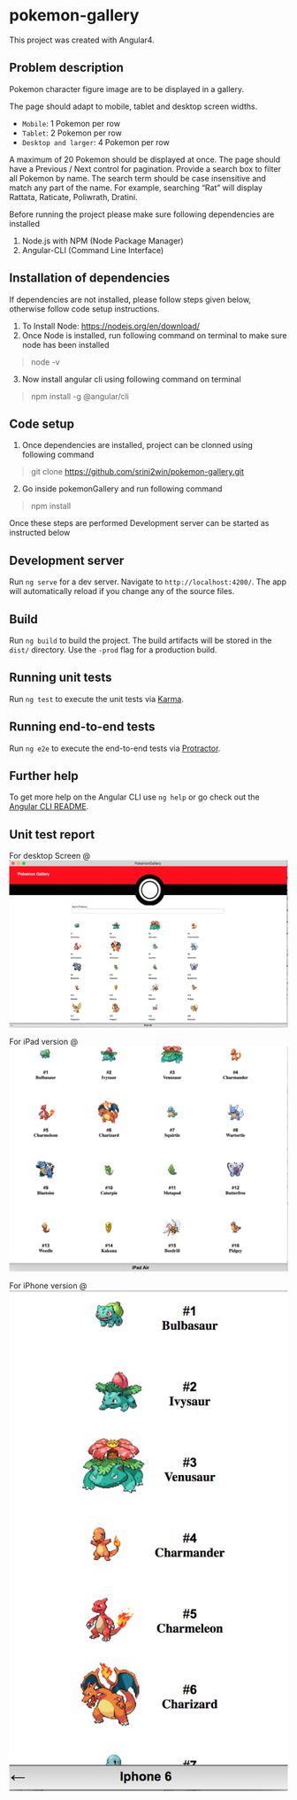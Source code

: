 # pokemon-gallery

This project was created with Angular4. 

## Problem description 
Pokemon character figure image are to be displayed in a gallery.

The page should adapt to mobile, tablet and desktop
screen widths.
* `Mobile`: 1 Pokemon per row
* `Tablet`: 2 Pokemon per row
* `Desktop and larger`: 4 Pokemon per row
 
A maximum of 20 Pokemon should be displayed at once. The
page should have a Previous / Next control for
pagination.
Provide a search box to filter all Pokemon by name. The
search term should be case insensitive and match any part
of the name. For example, searching “Rat” will display
Rattata, Raticate, Poliwrath, Dratini.

Before running the project please make sure following dependencies are installed

1. Node.js with NPM (Node Package Manager)
2. Angular-CLI (Command Line Interface)

## Installation of dependencies
If dependencies are not installed, please follow steps given below, otherwise follow code setup instructions.

1. To Install Node: https://nodejs.org/en/download/
2. Once Node is installed, run following command on terminal to make sure node has been installed
> node -v
3. Now install angular cli using following command on terminal
> npm install -g @angular/cli

## Code setup
1. Once dependencies are installed, project can be clonned using following command
> git clone https://github.com/srini2win/pokemon-gallery.git
2. Go inside pokemonGallery and run following command
> npm install

Once these steps are performed Development server can be started as instructed below

## Development server

Run `ng serve` for a dev server. Navigate to `http://localhost:4200/`. The app will automatically reload if you change any of the source files.

## Build

Run `ng build` to build the project. The build artifacts will be stored in the `dist/` directory. Use the `-prod` flag for a production build.

## Running unit tests

Run `ng test` to execute the unit tests via [Karma](https://karma-runner.github.io).

## Running end-to-end tests

Run `ng e2e` to execute the end-to-end tests via [Protractor](http://www.protractortest.org/).

## Further help

To get more help on the Angular CLI use `ng help` or go check out the [Angular CLI README](https://github.com/angular/angular-cli/blob/master/README.md).

## Unit test report
For desktop Screen @ ![Screenshot](https://github.com/srini2win/pokemon-gallery/blob/master/unit_test_report_desktop.png)

For iPad version @ ![Screenshot](https://github.com/srini2win/pokemon-gallery/blob/master/unit_test_report_iPadAir.png)

For iPhone version @ ![Screenshot](https://github.com/srini2win/pokemon-gallery/blob/master/unit_test_report_iPhone6.png)
